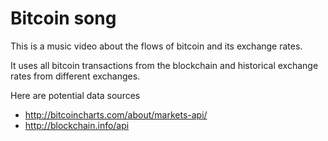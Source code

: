 Bitcoin song
=====
This is a music video about the flows of bitcoin and its exchange rates.

It uses all bitcoin transactions from the blockchain and historical
exchange rates from different exchanges.

Here are potential data sources
* http://bitcoincharts.com/about/markets-api/
* http://blockchain.info/api
